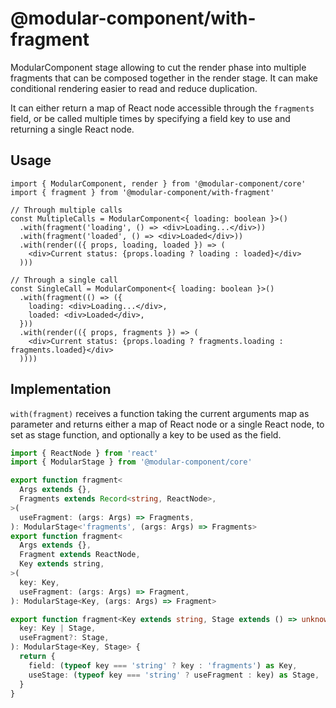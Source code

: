 # @modular-component/with-fragment

ModularComponent stage allowing to cut the render phase into multiple fragments that can be composed together in the
render stage. It can make conditional rendering easier to read and reduce duplication.

It can either return a map of React node accessible through the `fragments` field, or be called multiple times by
specifying a field key to use and returning a single React node.

## Usage

```tsx
import { ModularComponent, render } from '@modular-component/core'
import { fragment } from '@modular-component/with-fragment'

// Through multiple calls
const MultipleCalls = ModularComponent<{ loading: boolean }>()
  .with(fragment('loading', () => <div>Loading...</div>))
  .with(fragment('loaded', () => <div>Loaded</div>))
  .with(render(({ props, loading, loaded }) => (
    <div>Current status: {props.loading ? loading : loaded}</div>
  )))

// Through a single call
const SingleCall = ModularComponent<{ loading: boolean }>()
  .with(fragment(() => ({
    loading: <div>Loading...</div>,
    loaded: <div>Loaded</div>,
  }))
  .with(render(({ props, fragments }) => (
    <div>Current status: {props.loading ? fragments.loading : fragments.loaded}</div>
  ))))
```

## Implementation

`with(fragment)` receives a function taking the current arguments map as parameter and returns either a map of React node
or a single React node, to set as stage function, and optionally a key to be used as the field.

```ts
import { ReactNode } from 'react'
import { ModularStage } from '@modular-component/core'

export function fragment<
  Args extends {},
  Fragments extends Record<string, ReactNode>,
>(
  useFragment: (args: Args) => Fragments,
): ModularStage<'fragments', (args: Args) => Fragments>
export function fragment<
  Args extends {},
  Fragment extends ReactNode,
  Key extends string,
>(
  key: Key,
  useFragment: (args: Args) => Fragment,
): ModularStage<Key, (args: Args) => Fragment>

export function fragment<Key extends string, Stage extends () => unknown>(
  key: Key | Stage,
  useFragment?: Stage,
): ModularStage<Key, Stage> {
  return {
    field: (typeof key === 'string' ? key : 'fragments') as Key,
    useStage: (typeof key === 'string' ? useFragment : key) as Stage,
  }
}
```
